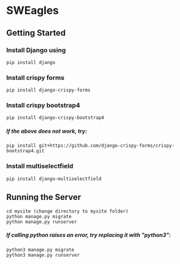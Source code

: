 # SWEagles

## Getting Started

### Install Django using 
    pip install django
### Install crispy forms
	pip install django-crispy-forms
### Install crispy bootstrap4
	pip install django-crispy-bootstrap4
##### If the above does not work, try:
    pip install git+https://github.com/django-crispy-forms/crispy-bootstrap4.git

### Install multiselectfield
    pip install django-multiselectfield


## Running the Server
    cd mysite (change directory to mysite folder)
    python manage.py migrate
    python manage.py runserver
##### If calling python raises an error, try replacing it with "python3":
    python3 manage.py migrate
    python3 manage.py runserver
